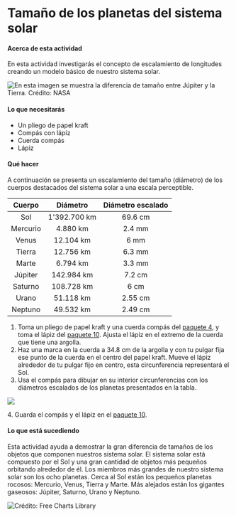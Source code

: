 # Tamaño de los planetas del sistema solar

#### Acerca de esta actividad

En esta actividad investigarás el concepto de escalamiento de longitudes creando un modelo básico de nuestro sistema solar.

![En esta imagen se muestra la diferencia de tamaño entre Júpiter y la Tierra. Crédito: NASA](../../.gitbook/assets/GuiLab1\_5\_1.png)

#### Lo que necesitarás

* Un pliego de papel kraft
* Compás con lápiz
* Cuerda compás
* Lápiz

#### Qué hacer

A continuación se presenta un escalamiento del tamaño (diámetro) de los cuerpos destacados del sistema solar a una escala perceptible.

|  Cuerpo  |   Diámetro   | Diámetro escalado |
| :------: | :----------: | :---------------: |
|    Sol   | 1'392.700 km |      69.6 cm      |
| Mercurio |   4.880 km   |       2.4 mm      |
|   Venus  |   12.104 km  |        6 mm       |
|  Tierra  |   12.756 km  |       6.3 mm      |
|   Marte  |   6.794 km   |       3.3 mm      |
|  Júpiter |  142.984 km  |       7.2 cm      |
|  Saturno |  108.728 km  |        6 cm       |
|   Urano  |   51.118 km  |      2.55 cm      |
|  Neptuno |   49.532 km  |      2.49 cm      |

1. Toma un pliego de papel kraft y una cuerda compás del [paquete 4](../kit-2.md#paquete-4), y toma el lápiz del [paquete 10](../kit-2.md#paquete-10). Ajusta el lápiz en el extremo de la cuerda que tiene una argolla.
2. Haz una marca en la cuerda a 34.8 cm de la argolla y con tu pulgar fija ese punto de la cuerda en el centro del papel kraft. Mueve el lápiz alrededor de tu pulgar fijo en centro, esta circunferencia representará el Sol.
3. Usa el compás para dibujar en su interior circunferencias con los diámetros escalados de los planetas presentados en la tabla.

![](../../.gitbook/assets/GuiLab1\_5\_2.png)

&#x20; 4\. Guarda el compás y el lápiz en el [paquete 10](../kit-2.md#paquete-10).

#### Lo que está sucediendo

Esta actividad ayuda a demostrar la gran diferencia de tamaños de los objetos que componen nuestros sistema solar. El sistema solar está compuesto por el Sol y una gran cantidad de objetos más pequeños orbitando alrededor de él. Los miembros más grandes de nuestro sistema solar son los ocho planetas. Cerca al Sol están los pequeños planetas rocosos: Mercurio, Venus, Tierra y Marte. Más alejados están los gigantes gaseosos: Júpiter, Saturno, Urano y Neptuno.

![Crédito: Free Charts Library](../../.gitbook/assets/GuiLab1\_5\_3.png)
